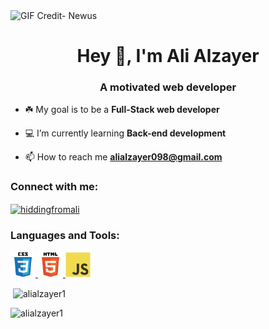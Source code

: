 <img src="https://media.licdn.com/dms/image/v2/D4D12AQEZtPCuttD_iQ/article-cover_image-shrink_423_752/article-cover_image-shrink_423_752/0/1697453573297?e=1730937600&amp;v=beta&amp;t=VRxEt8oAB5i7qTJnwpxVMz4QllkPkybPD15Zdq7rYb4" loading="lazy" alt="GIF Credit- Newus" height="200" weight="200" id="ember29" class="reader-cover-image__img evi-image lazy-image ember-view">


<h1 align="center">Hey 👋, I'm Ali Alzayer</h1>
<h3 align="center">A motivated web developer</h3>


- ☘️ My goal is to be a **Full-Stack web developer**

- 💻 I’m currently learning **Back-end development** 
- 📫 How to reach me **alialzayer098@gmail.com**

<h3 align="left">Connect with me:</h3>
<p align="left">
<a href="https://twitter.com/hiddingfromali" target="blank"><img align="center" src="https://raw.githubusercontent.com/rahuldkjain/github-profile-readme-generator/master/src/images/icons/Social/twitter.svg" alt="hiddingfromali" height="30" width="40" /></a>
</p>

<h3 align="left">Languages and Tools:</h3>
<p align="left"> <a href="https://www.w3schools.com/css/" target="_blank" rel="noreferrer"> <img src="https://raw.githubusercontent.com/devicons/devicon/master/icons/css3/css3-original-wordmark.svg" alt="css3" width="40" height="40"/> </a>
<a href="https://www.w3.org/html/" target="_blank" rel="noreferrer"> <img src="https://raw.githubusercontent.com/devicons/devicon/master/icons/html5/html5-original-wordmark.svg" alt="html5" width="40" height="40"/> </a> 
  <a href="https://developer.mozilla.org/en-US/docs/Web/JavaScript" target="_blank" rel="noreferrer"> <img src="https://raw.githubusercontent.com/devicons/devicon/master/icons/javascript/javascript-original.svg" alt="javascript" width="40" height="40"/> </a> </p>

 
<p>&nbsp;<img align="center" src="https://github-readme-stats.vercel.app/api?username=alialzayer1&show_icons=true&locale=en" alt="alialzayer1" /></p>
<p><img align="left" src="https://github-readme-stats.vercel.app/api/top-langs?username=alialzayer1&show_icons=true&locale=en&layout=compact" alt="alialzayer1" /></p> 


